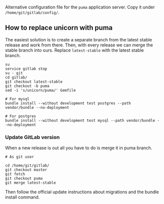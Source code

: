 Alternative configuration file for the `puma` application server. Copy it under `/home/git/gitlab/config/`.

## How to replace unicorn with puma

The easiest solution is to create a separate branch from the latest stable release
and work from there. Then, with every release we can merge the stable branch into ours.
Replace `latest-stable` with the latest stable branch.

```
su
service gitlab stop
su - git
cd gitlab/
git checkout latest-stable
git checkout -b puma
sed -i 's/unicorn/puma/' Gemfile

# For mysql
bundle install --without development test postgres --path vendor/bundle --no-deployment

# For postgres
bundle install --without development test mysql --path vendor/bundle --no-deployment
```

### Update GitLab version

When a new release is out all you have to do is merge it in puma branch.

```
# As git user

cd /home/git/gitlab/
git checkout master
git fetch
git checkout puma
git merge latest-stable
```

Then follow the official update instructions about migrations and the bundle install command.
